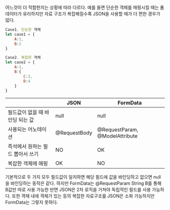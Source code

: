 
어느것이 더 적합한지는 상황에 따라 다르다.
예를 들면 단순한 객체를 매핑시킬 때는 폼데이터가 유리하지만 자료 구조가 복잡해질수록
JSON을 사용할 때가 더 편한 경우가 많다.

```js
Case1. 단순한 객체
let case1 = {
	A:1,
	B:2
}

Case2. 복잡한 객체
let case2 = {
	A:1,
	B:{
		C:3,
		D:4
	}
}
```


|                                  | JSON          | FormData |
| -------------------------------- | ------------- | -------- |
| 필드값이 없을 때 바인딩 되는 값  | null          | null     |
| 사용되는 어노테이션              | @RequestBody |         @RequestParam, @ModelAttribute |
| 즉석에서 원하는 필드 뽑아서 쓰기 | NO            | OK       |
| 복잡한 객체에 매핑               | OK            | NO       |

기본적으로 두 가지 모두 필드값이 일치하면 해당 필드에 값을 바인딩하고 없으면 null을 바인딩하는 동작은 같다.
하지만 FormData는 @RequestParam String B를 통해 B값만 따로 사용 가능한 반면
JSON은 2차 로직을 거쳐야 독립적인 필드를 사용 가능하다.
또한 객채 내에 객체가 있는 등의 복잡한 자료구조를 JSON은 소화 가능하지만 FormData는 그렇지 못하다.